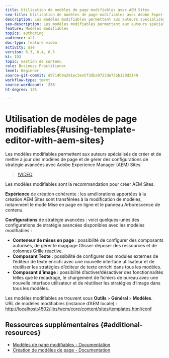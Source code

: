 ```yaml
---
title: Utilisation de modèles de page modifiables avec AEM Sites
seo-title: Utilisation de modèles de page modifiables avec Adobe Experience Manager Sites
description: Les modèles modifiables permettent aux auteurs spécialisés de créer et de mettre à jour des modèles de page et de gérer des configurations de stratégie avancées avec AEM Sites.
seo-description: Les modèles modifiables permettent aux auteurs spécialisés de créer et de mettre à jour des modèles de page et de gérer des configurations de stratégie avancées avec Adobe Experience Manager Sites.
feature: Modèles modifiables
topics: authoring
audience: all
doc-type: feature video
activity: use
version: 6.3, 6.4, 6.5
kt: 193
topic: Gestion de contenu
role: Business Practitioner
level: Beginner
source-git-commit: d9714b9a291ec3ee5f3dba9723de72bb120d2149
workflow-type: tm+mt
source-wordcount: '256'
ht-degree: 13%

---
```



# Utilisation de modèles de page modifiables{#using-template-editor-with-aem-sites}

Les modèles modifiables permettent aux auteurs spécialisés de créer et de mettre à jour des modèles de page et de gérer des configurations de stratégie avancées avec Adobe Experience Manager (AEM) Sites.

>[!VIDEO](https://video.tv.adobe.com/v/326784/?quality=12&learn=on)

Les modèles modifiables sont la recommandation pour créer AEM Sites.

**Expérience**  de création cohérente : les améliorations apportées à la création AEM Sites sont transférées à la modification de modèles, notamment le mode Mise en page en ligne et le panneau Arborescence de contenu.

**Configurations**  de stratégie avancées : voici quelques-unes des configurations de stratégie avancées disponibles avec les modèles modifiables :

* **Conteneur de mises en page**  : possibilité de configurer des composants autorisés, de gérer le mappage Glisser-déposer des ressources et de colonnes Grille réactive.
* **Composant Texte**  : possibilité de configurer des modules externes de l’éditeur de texte enrichi avec une nouvelle interface utilisateur et de réutiliser les stratégies d’éditeur de texte enrichi dans tous les modèles.
* **Composant d’image**  : possibilité d’activer/désactiver des fonctionnalités telles que le recadrage, le chargement de fichiers de bureau avec une nouvelle interface utilisateur et de réutiliser les stratégies d’image dans tous les modèles.

Les modèles modifiables se trouvent sous **Outils** `>` **Général** `>` **Modèles**.\
URL de modèles modifiables (instance d’AEM locale) : [http://localhost:4502/libs/wcm/core/content/sites/templates.html/conf](http://localhost:4502/libs/wcm/core/content/sites/templates.html/conf)

## Ressources supplémentaires {#additional-resources}

* [Modèles de page modifiables - Documentation](https://docs.adobe.com/content/help/fr-FR/experience-manager-65/developing/platform/templates/page-templates-editable.html)
* [Création de modèles de page - Documentation](https://docs.adobe.com/content/help/en/experience-manager-65/authoring/siteandpage/templates.html)
